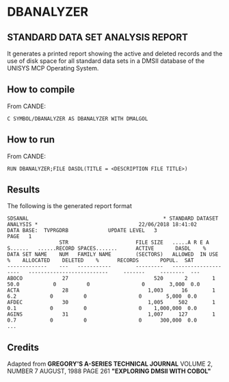 # DBANALYZER

## STANDARD DATA SET ANALYSIS REPORT

It generates a printed report showing the active and deleted records and the use of disk space for all standard data sets in a DMSII database of the UNISYS MCP Operating System.
 
## How to compile

From CANDE: 
```
C SYMBOL/DBANALYZER AS DBANALYZER WITH DMALGOL
```

## How to run

From CANDE:
```
RUN DBANALYZER;FILE DASDL(TITLE = <DESCRIPTION FILE TITLE>)
```

## Results
The following is the generated report format
```
SDSANAL                                            * STANDARD DATASET ANALYSIS *                                 22/06/2018 18:41:02 
DATA BASE:  TVPRGDRB             UPDATE LEVEL   3                                                                           PAGE   1 
                 STR                      FILE SIZE   .....A R E A S......   ......RECORD SPACES.......      ACTIVE       DASDL    % 
DATA SET NAME    NUM   FAMILY NAME        (SECTORS)   ALLOWED  IN USE   %    ALLOCATED    DELETED    %      RECORDS       POPUL.  SAT
-------------    ---   -----------        ---------   --------------------   --------------------------     -------     --------  ---
ABOCO             27                            520       2        1  50.0           0          0                 0        3,000  0.0
ACTA              28                          1,003      16        1   6.2           0          0                 0        5,000  0.0
AFDEC             30                          1,005     502        1   0.1           0          0                 0    1,000,000  0.0
AGINS             31                          1,007     127        1   0.7           0          0                 0      300,000  0.0
...
```

## Credits
Adapted from **GREGORY'S A-SERIES TECHNICAL JOURNAL**
VOLUME 2, NUMBER 7      AUGUST, 1988
PAGE 261  **"EXPLORING DMSII WITH COBOL"**
